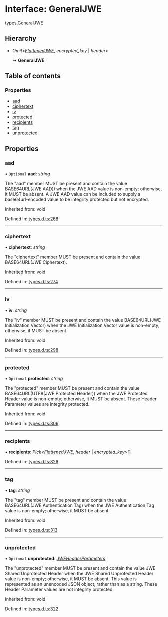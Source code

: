 # Interface: GeneralJWE

[types](../modules/types.md).GeneralJWE

## Hierarchy

* *Omit*<[*FlattenedJWE*](types.flattenedjwe.md), *encrypted_key* \| *header*\>

  ↳ **GeneralJWE**

## Table of contents

### Properties

- [aad](types.generaljwe.md#aad)
- [ciphertext](types.generaljwe.md#ciphertext)
- [iv](types.generaljwe.md#iv)
- [protected](types.generaljwe.md#protected)
- [recipients](types.generaljwe.md#recipients)
- [tag](types.generaljwe.md#tag)
- [unprotected](types.generaljwe.md#unprotected)

## Properties

### aad

• `Optional` **aad**: *string*

The "aad" member MUST be present and contain the value
BASE64URL(JWE AAD)) when the JWE AAD value is non-empty;
otherwise, it MUST be absent.  A JWE AAD value can be included to
supply a base64url-encoded value to be integrity protected but not
encrypted.

Inherited from: void

Defined in: [types.d.ts:268](https://github.com/panva/jose/blob/v3.11.2/src/types.d.ts#L268)

___

### ciphertext

• **ciphertext**: *string*

The "ciphertext" member MUST be present and contain the value
BASE64URL(JWE Ciphertext).

Inherited from: void

Defined in: [types.d.ts:274](https://github.com/panva/jose/blob/v3.11.2/src/types.d.ts#L274)

___

### iv

• **iv**: *string*

The "iv" member MUST be present and contain the value
BASE64URL(JWE Initialization Vector) when the JWE Initialization
Vector value is non-empty; otherwise, it MUST be absent.

Inherited from: void

Defined in: [types.d.ts:298](https://github.com/panva/jose/blob/v3.11.2/src/types.d.ts#L298)

___

### protected

• `Optional` **protected**: *string*

The "protected" member MUST be present and contain the value
BASE64URL(UTF8(JWE Protected Header)) when the JWE Protected
Header value is non-empty; otherwise, it MUST be absent.  These
Header Parameter values are integrity protected.

Inherited from: void

Defined in: [types.d.ts:306](https://github.com/panva/jose/blob/v3.11.2/src/types.d.ts#L306)

___

### recipients

• **recipients**: *Pick*<[*FlattenedJWE*](types.flattenedjwe.md), *header* \| *encrypted_key*\>[]

Defined in: [types.d.ts:326](https://github.com/panva/jose/blob/v3.11.2/src/types.d.ts#L326)

___

### tag

• **tag**: *string*

The "tag" member MUST be present and contain the value
BASE64URL(JWE Authentication Tag) when the JWE Authentication Tag
value is non-empty; otherwise, it MUST be absent.

Inherited from: void

Defined in: [types.d.ts:313](https://github.com/panva/jose/blob/v3.11.2/src/types.d.ts#L313)

___

### unprotected

• `Optional` **unprotected**: [*JWEHeaderParameters*](types.jweheaderparameters.md)

The "unprotected" member MUST be present and contain the value JWE
Shared Unprotected Header when the JWE Shared Unprotected Header
value is non-empty; otherwise, it MUST be absent.  This value is
represented as an unencoded JSON object, rather than as a string.
These Header Parameter values are not integrity protected.

Inherited from: void

Defined in: [types.d.ts:322](https://github.com/panva/jose/blob/v3.11.2/src/types.d.ts#L322)
